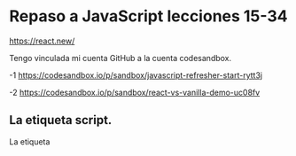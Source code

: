 # Repaso a JavaScript lecciones 15-34

https://react.new/

Tengo vinculada mi cuenta GitHub a la cuenta codesandbox.

-1 https://codesandbox.io/p/sandbox/javascript-refresher-start-rytt3j

-2 https://codesandbox.io/p/sandbox/react-vs-vanilla-demo-uc08fv

## La etiqueta script.

La etiqueta <script> en HTML se utiliza para incrustar o enlazar scripts de cliente, como JavaScript, dentro de una página web. Nosotros la usaremos para los segundo.
```
<script src="/assets/scripts/app.js"></script>
```
![image](https://github.com/user-attachments/assets/560aa670-e0f5-4eae-91e4-7c8c46434dd4)

![image](https://github.com/user-attachments/assets/de360015-55c1-4480-8518-913c9b9ea24e)

## Sobre la Sintaxis de las Funciones Flecha

Al trabajar con funciones flecha, tienes un par de “atajos de sintaxis” disponibles.

Lo más importante es que debes conocer las siguientes alternativas:

Omitir los paréntesis de la lista de parámetros

Si tu función flecha toma exactamente un parámetro, puedes omitir los paréntesis envolventes.

En lugar de

```JavaScript
(userName) => { ... }
```

puedes escribir

```JavaScript
userName => { ... }
```

Ten en cuenta:

Si tu función no toma parámetros, no debes omitir los paréntesis - () => { ... } es la única forma correcta en ese caso.

Si tu función toma más de un parámetro, tampoco debes omitir los paréntesis - userName, userAge => { ... } sería inválido, 

```JavaScript
((userName, userAge) => { ... }) es correcto.
```

Omitir las llaves del cuerpo de la función

Si tu función flecha no contiene otra lógica más que una declaración de retorno, puedes omitir las llaves y la palabra clave return.

En lugar de

```JavaScript
number => { 
  return number * 3;
}
```

puedes escribir

```JavaScript
number => number * 3;
```

El siguiente código sería inválido:

```JavaScript
number => return number * 3; // inválido porque también se debe omitir la palabra clave return
number => if (number === 2) { return 5 }; // inválido porque las declaraciones if no pueden ser retornadas
```

Caso especial: Solo devolver un objeto

Si optas por la alternativa más corta explicada en el punto 2 y estás tratando de devolver un objeto de JavaScript, podrías terminar con el siguiente código inválido:

```JavaScript
number => { age: number }; // tratando de devolver un objeto
```

Este código sería inválido porque JavaScript trata las llaves como envolventes del cuerpo de la función (no como código que crea un objeto JS).

Para “decirle” a JavaScript que se debe crear (y devolver) un objeto en su lugar, el código debe ajustarse así:

```JavaScript
number => ({ age: number }); // envolviendo el objeto en paréntesis adicionales
```

Al envolver el objeto y sus llaves con un par adicional de paréntesis, JavaScript entiende que las llaves no están allí para definir el cuerpo de la función, sino para crear un objeto. Por lo tanto, ese objeto se devuelve.


## findIndex

La función **findIndex** busca el índice del elemento 'ajedrez' en el array. En este caso, 'ajedrez' está en el índice 1, por lo que index será 1 y se imprimirá 1.

```
const hobbies = ['futbol','ajedrez','bici'];
console.log(hobbies[2]);

hobbies.push('reading');
console.log(hobbies);

const index = hobbies.findIndex((item) => {
    return item === 'ajedrez';
});
console.log(index);
```

```
const index = hobbies.findIndex((item) => item === 'ajedrez');
```

## map

Aquí, la función map se utiliza para crear un nuevo array llamado editedHobbies. La función map aplica la función proporcionada a cada elemento del array hobbies. En este caso, la función toma cada item del array hobbies y le añade un signo de exclamación ('!'). Así, cada elemento del nuevo array editedHobbies será el correspondiente elemento de hobbies con un '!' añadido al final.

```
const editedHobbies = hobbies.map((item) => item + '!');
console.log(editedHobbies)
```

Aquí, la función map se utiliza para crear un nuevo array llamado editedHobbies2. La función map aplica la función proporcionada a cada elemento del array hobbies. En este caso, la función toma cada item del array hobbies y lo transforma en un objeto con una propiedad text cuyo valor es el item. Así, cada elemento del nuevo array editedHobbies2 será un objeto con una propiedad text.
```
const editedHobbies2 = hobbies.map((item) => ({text: item}));
console.log(editedHobbies)
```

## Desestructuración

Es una técnica llamada destructuring assignment (asignación por desestructuración) en JavaScript. Esta técnica permite extraer valores de arrays u objetos y asignarlos a variables de una manera más concisa y legible.
```JavaScript
const userNameData = ['Max', 'Carl'];

const firstName = userNameData[0];
const lastName = userNameData[1];

const [firstName, lastName] = ['Max', 'Carl'];

console.log(firstName);
console.log(lastName);
```

El siguiente código utiliza la asignación por desestructuración para extraer propiedades de un objeto y asignarlas a variables:
```JavaScript
const user = {
  name: 'Max',
  age: 34
};

const name = user.name;
const age = user.age;

const {name: userName, age} = {
  name: 'Max',
  age: 34
};

console.log(userName);
console.log(age);
```

### Desestructuración en listas de parámetros de funciones

La sintaxis de desestructuración explicada en la lección anterior también se puede usar en listas de parámetros de funciones.

Por ejemplo, si una función acepta un parámetro que contendrá un objeto, se puede desestructurar para “extraer” las propiedades del objeto y hacerlas disponibles como variables de ámbito local (es decir, variables disponibles solo dentro del cuerpo de la función).

Aquí tienes un ejemplo:

```JavaScript
function storeOrder(order) {
  localStorage.setItem('id', order.id);
  localStorage.setItem('currency', order.currency);
}
```

En lugar de acceder a las propiedades del pedido mediante la “notación de punto” dentro del cuerpo de la función storeOrder, podrías usar la desestructuración así:

```JavaScript
function storeOrder({id, currency}) { // desestructuración
  localStorage.setItem('id', id);
  localStorage.setItem('currency', currency);
}
```

La sintaxis de desestructuración es la misma que se enseñó en la lección anterior, solo que sin crear una constante o variable manualmente.

En su lugar, id y currency se “extraen” del objeto entrante (es decir, el objeto pasado como argumento a storeOrder).

Es muy importante entender que storeOrder sigue aceptando solo un parámetro en este ejemplo. No acepta dos parámetros. En su lugar, es un solo parámetro: un objeto que luego se desestructura internamente.

La función aún se llamaría así:

```JavaScript
storeOrder({id: 5, currency: 'USD', amount: 15.99}); // ¡un argumento/valor!
```














